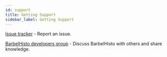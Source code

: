 ```yaml
---
id: support
title: Getting Support
sidebar_label: Getting Support
---
```


[Issue tracker](https://github.com/projectbarbel/barbelhisto-core/issues) - Report an issue.

[BarbelHisto developers group](https://groups.google.com/d/forum/barbelhisto-usergroup) - Discuss BarbelHisto with others and share knowledge.